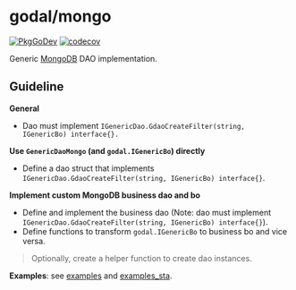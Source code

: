 # godal/mongo

[![PkgGoDev](https://pkg.go.dev/badge/github.com/btnguyen2k/godal/mongo)](https://pkg.go.dev/github.com/btnguyen2k/godal/mongo)
[![codecov](https://codecov.io/gh/btnguyen2k/godal/branch/mongo/graph/badge.svg?token=0L23UTJHOZ)](https://app.codecov.io/gh/btnguyen2k/godal/branch/mongo)

Generic [MongoDB](https://www.mongodb.com) DAO implementation.

## Guideline

**General**

- Dao must implement `IGenericDao.GdaoCreateFilter(string, IGenericBo) interface{}.`

**Use `GenericDaoMongo` (and `godal.IGenericBo`) directly**

- Define a dao struct that implements `IGenericDao.GdaoCreateFilter(string, IGenericBo) interface{}`.

**Implement custom MongoDB business dao and bo**

- Define and implement the business dao (Note: dao must implement `IGenericDao.GdaoCreateFilter(string, IGenericBo) interface{}`).
- Define functions to transform `godal.IGenericBo` to business bo and vice versa.

> Optionally, create a helper function to create dao instances.

**Examples**: see [examples](../examples/) and [examples_sta](../examples_sta/).
